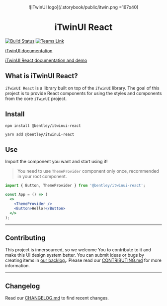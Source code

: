 <center>

  ![iTwinUI logo](/.storybook/public/itwin.png =167x40)

</center>

<h1 align="center">iTwinUI React</h1>

[![Build Status](https://dev.azure.com/bentleycs/UX%20Design/_apis/build/status/iTwinUI-React?branchName=main)](https://dev.azure.com/bentleycs/UX%20Design/_build/latest?definitionId=4767&branchName=main)
[![Teams Link](https://img.shields.io/badge/Microsoft%20Teams-bwc--react-green.svg)](https://teams.microsoft.com/l/channel/19%3aa697e82c0d0a43e58bbd1d01881abac0%40thread.skype/@bentley/itwinui-react?groupId=7ec5737d-780e-40e6-bf0e-e3991fd6f3a1&tenantId=067e9632-ea4c-4ed9-9e6d-e294956e284b)

[iTwinUI documentation](http://ux.bentley.com/itwin)

[iTwinUI React documentation and demo](https://ux.bentley.com/itwin/react)



## What is iTwinUI React?

`iTwinUI React` is a library built on top of the `iTwinUI` library.
The goal of this project is to provide React components for using the styles and components from the core `iTwinUI` project.

## Install

```
npm install @bentley/itwinui-react
```

```
yarn add @bentley/itwinui-react
```

## Use
Import the component you want and start using it!
> You need to use `ThemeProvider` component only once, recommended in your root component.


```jsx
import { Button, ThemeProvider } from '@bentley/itwinui-react';

const App = () => (
  <>
    <ThemeProvider />
    <Button>Hello!</Button>
  </>
);
```
---

## Contributing

This project is innersourced, so we welcome You to contribute to it and make this UI design system better. You can submit ideas or bugs by creating items in [our backlog.](https://dev.azure.com/bentleycs/UX%20Design/_backlogs/backlog/iTwinUI/Features/?workitem=543453).
Please read our [CONTRIBUTING.md](./CONTRIBUTING.md) for more information.

---

## Changelog
Read our [CHANGELOG.md](./CHANGELOG.md) to find recent changes.
